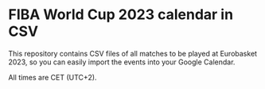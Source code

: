 # FIBA World Cup 2023 calendar in CSV
This repository contains CSV files of all matches to be played at Eurobasket 2023, so you can easily import
the events into your Google Calendar.

All times are CET (UTC+2).
